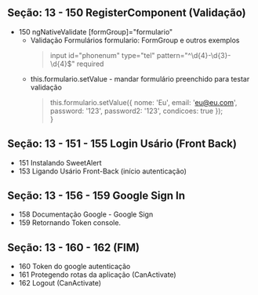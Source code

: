 ## Seção: 13 - 150 RegisterComponent (Validação)
* 150 ngNativeValidate [formGroup]="formulario"
  * Validação Formulários   formulario: FormGroup e outros exemplos 
     > input id="phonenum" type="tel" pattern="^\d{4}-\d{3}-\d{4}$" required
   * this.formulario.setValue - mandar formulário preenchido para testar validação
     > this.formulario.setValue({  nome: 'Eu',  email: 'eu@eu.com',  password: '123',   password2: '123',       condicoes: true   });   
}


## Seção: 13 - 151 - 155 Login Usário (Front Back)
* 151 Instalando SweetAlert
* 153 Ligando Usário Front-Back (início autenticação)



## Seção: 13 - 156 - 159 Google Sign In
* 158 Documentação Google - Google Sign
* 159 Retornando Token console.


## Seção: 13 - 160 - 162 (FIM)
* 160 Token do google autenticação
* 161 Protegendo rotas da aplicação (CanActivate)
* 162 Logout (CanActivate)
